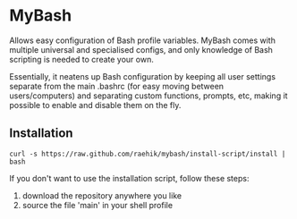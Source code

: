 MyBash
======

Allows easy configuration of Bash profile variables. MyBash comes with multiple universal and specialised configs, and only knowledge of Bash scripting is needed to create your own.

Essentially, it neatens up Bash configuration by keeping all user settings separate from the main .bashrc (for easy moving between users/computers) and separating custom functions, prompts, etc, making it possible to enable and disable them on the fly.

Installation
------------

    curl -s https://raw.github.com/raehik/mybash/install-script/install | bash

If you don't want to use the installation script, follow these steps:

1.	download the repository anywhere you like
2.	source the file 'main' in your shell profile
